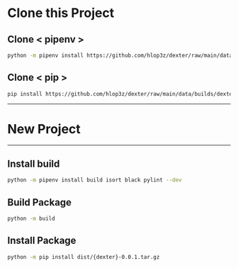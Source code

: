 # Clone this Project

## Clone < **pipenv** >
```sh
python -m pipenv install https://github.com/hlop3z/dexter/raw/main/data/builds/dexter-0.0.1.tar.gz
```

## Clone < **pip** >
```sh
pip install https://github.com/hlop3z/dexter/raw/main/data/builds/dexter-0.0.1.tar.gz
```

---
# New Project
---

## Install **build**
```sh
python -m pipenv install build isort black pylint --dev
```

## Build **Package**
```sh
python -m build
```

## Install **Package**
```sh
python -m pip install dist/{dexter}-0.0.1.tar.gz
```
